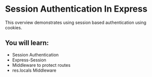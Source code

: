 # Session Authentication In Express

This overview demonstrates using session based authentication using cookies.

## You will learn:
  - Session Authentication
  - Express-Session
  - Middleware to protect routes
  - res.locals Middleware
